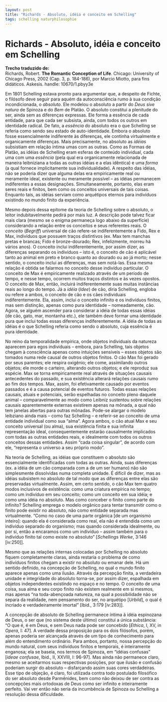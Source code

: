 ```yaml
---
layout: post
title: "Richards - Absoluto, idéia e conceito em Schelling"
tags: schelling naturphilosophie
---
```


# Richards - Absoluto, idéia e conceito em Schelling

<div class="info">
  <p><strong>Trecho traduzido de:</strong>
<br>Richards, Robert. <b>The Romantic Conception of Life</b>. Chicago: University of Chicago Press, 2002 (Cap. 3, p. 184-186), por Marcio Miotto, para fins didáticos. Askesis. handle: 10670/1.pbyy3e
</p>
</div>

Em 1801 Schelling estava pronto para argumentar que, a despeito de Fichte, o filósofo deve seguir para aquém da autoconsciência rumo à sua condição incondicionada, o *absoluto*. Ele modelou o absoluto a partir do *Deus sive natura* de Spinoza e do *Bem* de Platão. O absoluto constitui a plenitude do ser, ainda sem as diferenças expressas. Ele forma a essência de cada entidade, para que cada ser subsista, ainda, com todos os outros em identidade radical. De fato, a *essência* do absoluto era o que Schelling se referia como sendo seu estado de auto-identidade. Embora o absoluto fosse essencialmente indiferente às diferenças, ele continha virtualmente e organicamente diferenças. Mais precisamente, no absoluto as *idéias* subsistiam em relação íntima umas com as outras. Como as Formas de Platão, as idéias de Schelling eram esferas de conteúdo individual, cada uma com uma *essência* (pela qual era organicamente relacionada de maneira leibniziana a todas as outras idéias e a elas idêntica) e uma *forma* (a qual fornece implicitamente sua individualidade). A respeito das idéias, não se poderia dizer que alguma delas era empiricamente real ou meramente ideal, existente ou meramente possível – as idéias permanecem indiferentes a essas designações. Simultaneamente, portanto, elas eram seres reais e finitos, bem como os conceitos universais de tais coisas. Enquanto tais, as idéias serviam como arquétipos eternos para indivíduos existindo no mundo finito da experiência.

Mesmo depois dessa epítome da teoria de Schelling sobre o absoluto, o leitor indubitavelmente pedirá por mais luz. A descrição pode talvez ficar mais clara (mesmo se o enigma permaneça logo abaixo da superfície) considerando a relação entre os conceitos e seus referentes reais. O *conceito* (*Begriff*) universal de cão refere-se indiferentemente a Fido, Rex e Max, indivíduos que possuem traços distintivos (ex. Max tem manchas pretas e brancas; Fido é bronze-dourado; Rex, infelizmente, morreu há vários anos). O conceito inclui indiferentemente, por assim dizer, as diferenças separando os indivíduos – isto é, o conceito de cão é aplicável tanto ao animal em preto e branco quanto ao dourado ou ao já morto; nesse sentido, o conceito inclui as diferenças, mas sem notá-las. Essa mesma relação é obtida se falarmos no conceito desse indivíduo particular. O conceito de Max é empiricamente realizado através de um período de tempo, e nesse tempo, ocorrem muitos traços distintos e às vezes opostos. O conceito de Max, então, incluirá indiferentemente suas muitas instâncias reais ao longo do tempo. Já a *idéia* (*Idee*) de cão, diria Schelling, engloba ou refere a ambos, o conceito de cão e os cães individuais indiferentemente. Ela, assim, inclui o conceito infinito e os indivíduos finitos, mas sem distinção, apenas como pura identidade – nomeadamente, cão. Agora, se alguém ascender para considerar a idéia de todas essas idéias (de cão, gato, mar, montanha etc.), ele também deve formar uma identidade pura que inclui todas essas diferenças indiferentemente. A idéia de todas as idéias é o que Schelling referia como sendo o absoluto, cuja essência é pura identidade.

No reino da temporalidade empírica, onde objetos individuais da natureza aparecem para egos individuais – embora, para Schelling, tais objetos chegam à consciência apenas como intuições sensíveis – esses objetos são tomados numa rede causal de outros objetos finitos. O cão Max foi gerado por seus parentes; ele respira oxigênio; ele come, assimilando outros objetos; ele morde o carteiro, alterando outros objetos; e ele reproduz sua espécie. Max se torna empiricamente real através de situações causais antecedentes do passado, e sua existência alterará relações causais rumo ao fim dos tempos. Max, assim, foi efetivamente causado por eventos passados e é a causa potencial de eventos futuros. Todas essas relações causais, atuais e potenciais, serão espelhadas no conceito pleno daquele animal – comparavelmente ao modo como Leibniz sustentou sobre relações causais aparentemente externas existirem apenas na mônada, a qual não tem janelas abertas para outras mônadas. Pode-se alargar o modelo leibziano ainda mais – como faz Schelling – e referir-se ao conceito de uma entidade individual como sua “alma”. Agora ambos, o cão atual Max e seu conceito universal (ou alma), sua existência finita e sua infinita representação ideal, consequentemente estarão causalmente implicados com todas as outras entidades reais, e idealmente com todos os outros conceitos dessas entidades. Assim “cada coisa singular”, de acordo com ele, “representa o universo a seu próprio modo”.

Na teoria de Schelling, as idéias que constituem o absoluto são essencialmente identificadas com todas as outras. Ainda, suas diferenças (ex. a idéia de um cão comparada com a de um ser humano) não são simplesmente dissolvidas numa completa unidade. É difícil de dizer, mas as idéias subsistem no absoluto de tal modo que as diferenças entre elas são preservadas virtualmente. Assim, em certo sentido, o cão Max tem quatro modos inclusivos de existência: como uma criatura empírica no tempo; como um indivíduo em seu conceito; como um conceito em sua idéia; e como uma idéia no absoluto. Mas como conceber o finito como parte do infinito? Schelling emprega o modelo orgânico para tentar transmitir como o finito pode existir no absoluto, não como entidade separada mas virtualmente. “Como no caso de uma parte orgânica [de um organismo inteiro]: quando ela é considerada como real, ela não é entendida como um indivíduo separado do organismo; mas quando considerada idealmente, ou por si, então a encaramos como um indivíduo – assim também para o indivíduo finito tal como existe no absoluto” [*Schellings Werke*, 3:146 [iv:250]].

Mesmo que as relações internas colocadas por Schelling no absoluto fiquem completamente claras, ainda restaria o problema de como indivíduos finitos chegam a existir no absoluto ou emanar dele. Há um sentido definido, na concepção de Schelling, no qual o mundo finito aparece apenas como uma ilusão. Através da percepção finita, a verdadeira unidade e integridade do absoluto torna-se, por assim dizer, espalhada em objetos independentes existindo no espaço e no tempo. O conceito de uma coisa, sua alma e seu corpo finito não existem realmente em si mesmos, mas apenas “na toda-abençoada natureza, na qual a possibilidade não se separa da realidade, nem pensamento do ser, no arquétipo [*Urbild*], o qual é incriado e verdadeiramente imortal” [Ibid., 3:179 [iv:283]].

A concepção de absoluto de Schelling permanece íntima à idéia espinozana de Deus, o ser que (no sistema deste último) constitui a única substância: “O que é, é em Deus, e sem Deus nada pode ser concebido [*Ethica*, I, XV, in *Opera*, I: 47]. A verdade dessa proposição para os dois filósofos, porém, apenas poderia ser alcançada através de um tipo de conhecimento para além do entendimento ordinário. Para ambos, portanto, nossa percepção do mundo natural, com seus indivíduos finitos e temporais, é inteiramente enganosa; ela se baseia, nos termos de Spinoza, em “idéias confusas” [*ideae confusae*, Ibid., II, XXVIII, I: 96-97]. Mas ainda não permanece claro, mesmo se aceitarmos suas respectivas posições, por que ilusão e confusão poderiam surgir do absoluto – disfarçando assim suas cores verdadeiras. Esse tipo de objeção, é claro, foi utilizada contra todo postulado filosófico do ser absoluto desde Parmênides, bem como não deixou de ser contra as concepções mais ortodoxas de Deus como ser infinito e inteiramente perfeito. Vai ver então não seria da incumbência de Spinoza ou Schelling a resolução dessa dificuldade.

